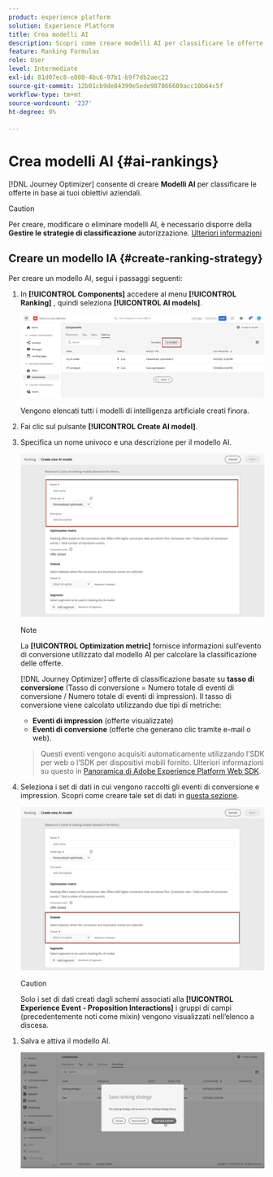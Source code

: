 ```yaml
---
product: experience platform
solution: Experience Platform
title: Crea modelli AI
description: Scopri come creare modelli AI per classificare le offerte
feature: Ranking Formulas
role: User
level: Intermediate
exl-id: 81d07ec8-e808-4bc6-97b1-b9f7db2aec22
source-git-commit: 12b01cb9de84399e5ede987866609acc10b64c5f
workflow-type: tm+mt
source-wordcount: '237'
ht-degree: 9%

---
```


# Crea modelli AI {#ai-rankings}

[!DNL Journey Optimizer] consente di creare **Modelli AI** per classificare le offerte in base ai tuoi obiettivi aziendali.

>[!CAUTION]
>
>Per creare, modificare o eliminare modelli AI, è necessario disporre della **Gestire le strategie di classificazione** autorizzazione. [Ulteriori informazioni](../../administration/high-low-permissions.md#manage-ranking-strategies)

## Creare un modello IA {#create-ranking-strategy}

Per creare un modello AI, segui i passaggi seguenti:

1. In **[!UICONTROL Components]** accedere al menu **[!UICONTROL Ranking]** , quindi seleziona **[!UICONTROL AI models]**.

   ![](../assets/ai-ranking-list.png)

   Vengono elencati tutti i modelli di intelligenza artificiale creati finora.

1. Fai clic sul pulsante **[!UICONTROL Create AI model]**.

1. Specifica un nome univoco e una descrizione per il modello AI.

   <!--* **[!UICONTROL Auto-optimization]** optimizes offers based on past offer performance. [Learn more](auto-optimization-model.md)
    * **[!UICONTROL Personalized]** optimizes and personalizes offers based on segments and offer performance. [Learn more](personalized-optimization-model.md)-->

   ![](../assets/ai-ranking-fields.png)

   >[!NOTE]
   >
   >La **[!UICONTROL Optimization metric]** fornisce informazioni sull’evento di conversione utilizzato dal modello AI per calcolare la classificazione delle offerte.
   >
   >[!DNL Journey Optimizer] offerte di classificazione basate su **tasso di conversione** (Tasso di conversione = Numero totale di eventi di conversione / Numero totale di eventi di impression). Il tasso di conversione viene calcolato utilizzando due tipi di metriche:
   >* **Eventi di impression** (offerte visualizzate)
   >* **Eventi di conversione** (offerte che generano clic tramite e-mail o web).

   >
   >Questi eventi vengono acquisiti automaticamente utilizzando l’SDK per web o l’SDK per dispositivi mobili fornito. Ulteriori informazioni su questo in [Panoramica di Adobe Experience Platform Web SDK](https://experienceleague.adobe.com/docs/experience-platform/edge/home.html?lang=it).

1. Seleziona i set di dati in cui vengono raccolti gli eventi di conversione e impression. Scopri come creare tale set di dati in [questa sezione](#create-dataset). <!--This dataset needs to be associated with a schema that must have the **[!UICONTROL Proposition Interactions]** field group (previously known as mixin) associated with it.-->

   ![](../assets/ai-ranking-dataset-id.png)

   >[!CAUTION]
   >
   >Solo i set di dati creati dagli schemi associati alla **[!UICONTROL Experience Event - Proposition Interactions]** i gruppi di campi (precedentemente noti come mixin) vengono visualizzati nell’elenco a discesa.

<!--1. If you are creating a **[!UICONTROL Personalization]** AI model, select the segment(s) to use to train the AI model.

    ![](../assets/ai-ranking-segments.png)

    >[!NOTE]
    >
    >You can select up to 5 segments.-->

1. Salva e attiva il modello AI.

   ![](../assets/ai-ranking-save-activate.png)
